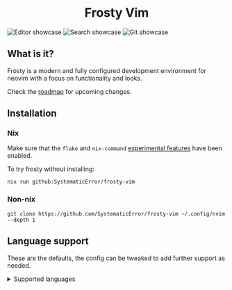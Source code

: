 <h1 align="center">Frosty Vim</h1>

![Editor showcase](https://github.com/SystematicError/frosty-vim/assets/63366086/ab4f0a59-16db-47da-8530-d32565885db8)
![Search showcase](https://github.com/SystematicError/frosty-vim/assets/63366086/d7758606-91b1-46bd-ab93-1c4ec0b24a69)
![Git showcase](https://github.com/SystematicError/frosty-vim/assets/63366086/307e0922-a604-4b16-a4b3-6292e605bc95)

## What is it?

Frosty is a modern and fully configured development environment for neovim with a focus on functionality and looks.

Check the [roadmap](https://github.com/SystematicError/frosty-vim/issues/1) for upcoming changes.

## Installation

### Nix

Make sure that the `flake` and `nix-command` [experimental features](https://nixos.org/manual/nix/unstable/contributing/experimental-features.html) have been enabled.

To try frosty without installing:

```console
nix run github:SystematicError/frosty-vim
```

### Non-nix

```console
git clone https://github.com/SystematicError/frosty-vim ~/.config/nvim --depth 1
```

## Language support

These are the defaults, the config can be tweaked to add further support as needed.

<details>
<summary>Supported languages</summary>

| Language   | Treesitter | LSP                                                               | Formatter                                              |
| ---------- | ---------- | ----------------------------------------------------------------- | ------------------------------------------------------ |
| Bash       | ✓          | [bashls](https://github.com/bash-lsp/bash-language-server)        | [shfmt](https://github.com/mvdan/sh)                   |
| C          | ✓          |                                                                   |                                                        |
| C++        | ✓          |                                                                   |                                                        |
| C#         | ✓          |                                                                   |                                                        |
| CSS        | ✓          | [vscode](https://github.com/hrsh7th/vscode-langservers-extracted) | [prettierd](https://github.com/fsouza/prettierd)       |
| CSV        | ✓          |                                                                   |                                                        |
| Diff       | ✓          |                                                                   |                                                        |
| Dockerfile | ✓          |                                                                   |                                                        |
| Go         | ✓          |                                                                   |                                                        |
| HTML       | ✓          | [vscode](https://github.com/hrsh7th/vscode-langservers-extracted) | [prettierd](https://github.com/fsouza/prettierd)       |
| Java       | ✓          |                                                                   |                                                        |
| Javascript | ✓          |                                                                   | [prettierd](https://github.com/fsouza/prettierd)       |
| JSON       | ✓          | [vscode](https://github.com/hrsh7th/vscode-langservers-extracted) | [prettierd](https://github.com/fsouza/prettierd)       |
| Latex      | ✓          |                                                                   |                                                        |
| Less       |            | [vscode](https://github.com/hrsh7th/vscode-langservers-extracted) | [prettierd](https://github.com/fsouza/prettierd)       |
| Lua        | ✓          | [luals](https://github.com/LuaLS/lua-language-server)             | [stylua](https://github.com/JohnnyMorganz/StyLua)      |
| Make       | ✓          |                                                                   |                                                        |
| Markdown   | ✓          |                                                                   | [prettierd](https://github.com/fsouza/prettierd)       |
| Nix        | ✓          | [nil](https://github.com/oxalica/nil)                             | [alejandra](https://github.com/kamadorueda/alejandra/) |
| Python     | ✓          |                                                                   |                                                        |
| Ruby       | ✓          |                                                                   |                                                        |
| Rust       | ✓          | [rust-analyzer](https://github.com/rust-lang/rust-analyzer)       | [rustfmt](https://github.com/rust-lang/rustfmt)        |
| SCSS       | ✓          | [vscode](https://github.com/hrsh7th/vscode-langservers-extracted) | [prettierd](https://github.com/fsouza/prettierd)       |
| SQL        | ✓          |                                                                   |                                                        |
| TOML       | ✓          |                                                                   |                                                        |
| Typescript | ✓          |                                                                   | [prettierd](https://github.com/fsouza/prettierd)       |
| Vim        | ✓          |                                                                   |                                                        |
| Vimdoc     | ✓          |                                                                   |                                                        |
| XML        | ✓          |                                                                   |                                                        |
| YAML       | ✓          |                                                                   | [prettierd](https://github.com/fsouza/prettierd)       |

</details>
